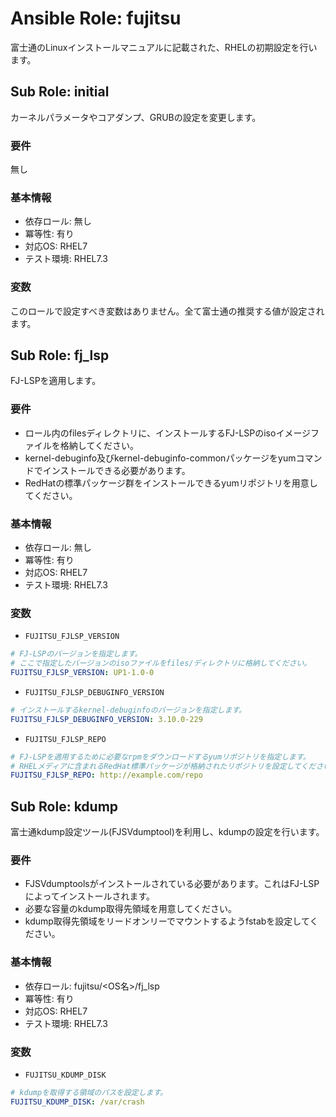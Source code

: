 # Ansible Role: fujitsu
富士通のLinuxインストールマニュアルに記載された、RHELの初期設定を行います。

## Sub Role: initial
カーネルパラメータやコアダンプ、GRUBの設定を変更します。
### 要件
無し
### 基本情報
- 依存ロール: 無し
- 冪等性: 有り
- 対応OS: RHEL7
- テスト環境: RHEL7.3
### 変数
このロールで設定すべき変数はありません。全て富士通の推奨する値が設定されます。

## Sub Role: fj_lsp
FJ-LSPを適用します。
### 要件
- ロール内のfilesディレクトリに、インストールするFJ-LSPのisoイメージファイルを格納してください。
- kernel-debuginfo及びkernel-debuginfo-commonパッケージをyumコマンドでインストールできる必要があります。
- RedHatの標準パッケージ群をインストールできるyumリポジトリを用意してください。
### 基本情報
- 依存ロール: 無し
- 冪等性: 有り
- 対応OS: RHEL7
- テスト環境: RHEL7.3
### 変数
- `FUJITSU_FJLSP_VERSION`
```yaml
# FJ-LSPのバージョンを指定します。
# ここで指定したバージョンのisoファイルをfiles/ディレクトリに格納してください。
FUJITSU_FJLSP_VERSION: UP1-1.0-0
```
- `FUJITSU_FJLSP_DEBUGINFO_VERSION`
```yaml
# インストールするkernel-debuginfoのバージョンを指定します。
FUJITSU_FJLSP_DEBUGINFO_VERSION: 3.10.0-229
```
- `FUJITSU_FJLSP_REPO`
```yaml
# FJ-LSPを適用するために必要なrpmをダウンロードするyumリポジトリを指定します。
# RHELメディアに含まれるRedHat標準パッケージが格納されたリポジトリを設定してください。
FUJITSU_FJLSP_REPO: http://example.com/repo
```

## Sub Role: kdump
富士通kdump設定ツール(FJSVdumptool)を利用し、kdumpの設定を行います。
### 要件
- FJSVdumptoolsがインストールされている必要があります。これはFJ-LSPによってインストールされます。
- 必要な容量のkdump取得先領域を用意してください。
- kdump取得先領域をリードオンリーでマウントするようfstabを設定してください。
### 基本情報
- 依存ロール: fujitsu/<OS名>/fj_lsp
- 冪等性: 有り
- 対応OS: RHEL7
- テスト環境: RHEL7.3
### 変数
- `FUJITSU_KDUMP_DISK`
```yaml
# kdumpを取得する領域のパスを設定します。
FUJITSU_KDUMP_DISK: /var/crash
```